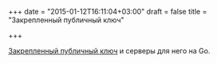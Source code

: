 +++
date = "2015-01-12T16:11:04+03:00"
draft = false
title = "Закрепленный публичный ключ"

+++

<p><a href="https://medium.com/@zmanian/server-public-key-pinning-in-go-7a57bbe39438">Закрепленный публичный ключ</a> и серверы для него на Go.</p>

